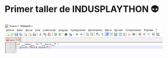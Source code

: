 # Primer taller de INDUSPLAYTHON 👽
![](https://raw.githubusercontent.com/nisaespa/Mi-Primer-Repo/main/1.png)
